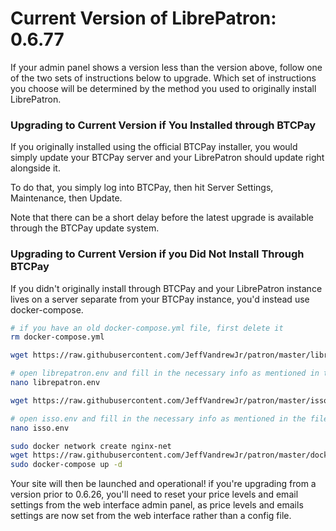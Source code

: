 <h1>Current Version of LibrePatron: 0.6.77</h1>

If your admin panel shows a version less than the version above, follow one of the two sets of instructions below to upgrade. Which set of instructions you choose will be determined by the method you used to originally install LibrePatron.

<h3>Upgrading to Current Version if You Installed through BTCPay</h3>

If you originally installed using the official BTCPay installer, you would simply update your BTCPay server and your LibrePatron should update right alongside it. 

To do that, you simply log into BTCPay, then hit Server Settings, Maintenance, then Update.

Note that there can be a short delay before the latest upgrade is available through the BTCPay update system.

<h3>Upgrading to Current Version if you Did Not Install Through BTCPay</h3>

If you didn't originally install through BTCPay and your LibrePatron instance lives on a server separate from your BTCPay instance, you'd instead use docker-compose.

```bash
# if you have an old docker-compose.yml file, first delete it
rm docker-compose.yml

wget https://raw.githubusercontent.com/JeffVandrewJr/patron/master/librepatron.env

# open librepatron.env and fill in the necessary info as mentioned in the file comments, and then save
nano librepatron.env

wget https://raw.githubusercontent.com/JeffVandrewJr/patron/master/isso.env

# open isso.env and fill in the necessary info as mentioned in the file comments, and then save
nano isso.env

sudo docker network create nginx-net
wget https://raw.githubusercontent.com/JeffVandrewJr/patron/master/docker-compose.yml
sudo docker-compose up -d
```
Your site will then be launched and operational! if you're upgrading from a version prior to 0.6.26, you'll need to reset your price levels and email settings from the web interface admin panel, as price levels and emails settings are now set from the web interface rather than a config file.
